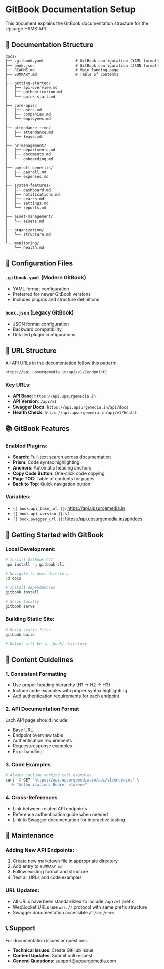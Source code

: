 # GitBook Documentation Setup

This document explains the GitBook documentation structure for the Upsurge HRMS API.

## 📁 Documentation Structure

```
docs/
├── .gitbook.yaml              # GitBook configuration (YAML format)
├── book.json                  # GitBook configuration (JSON format)
├── README.md                  # Main landing page
├── SUMMARY.md                 # Table of contents
│
├── getting-started/
│   ├── api-overview.md
│   ├── authentication.md
│   └── quick-start.md
│
├── core-apis/
│   ├── users.md
│   ├── companies.md
│   └── employees.md
│
├── attendance-time/
│   ├── attendance.md
│   └── leave.md
│
├── hr-management/
│   ├── departments.md
│   ├── documents.md
│   └── onboarding.md
│
├── payroll-benefits/
│   ├── payroll.md
│   └── expenses.md
│
├── system-features/
│   ├── dashboard.md
│   ├── notifications.md
│   ├── search.md
│   ├── settings.md
│   └── reports.md
│
├── asset-management/
│   └── assets.md
│
├── organization/
│   └── structure.md
│
└── monitoring/
    └── health.md
```

## 🔧 Configuration Files

### `.gitbook.yaml` (Modern GitBook)
- YAML format configuration
- Preferred for newer GitBook versions
- Includes plugins and structure definitions

### `book.json` (Legacy GitBook)
- JSON format configuration
- Backward compatibility
- Detailed plugin configurations

## 🔗 URL Structure

All API URLs in the documentation follow this pattern:
```
https://api.upsurgemedia.in/api/v1/{endpoint}
```

### Key URLs:
- **API Base**: `https://api.upsurgemedia.in`
- **API Version**: `/api/v1`
- **Swagger Docs**: `https://api.upsurgemedia.in/api/docs`
- **Health Check**: `https://api.upsurgemedia.in/api/v1/health`

## 📚 GitBook Features

### Enabled Plugins:
- **Search**: Full-text search across documentation
- **Prism**: Code syntax highlighting
- **Anchors**: Automatic heading anchors
- **Copy Code Button**: One-click code copying
- **Page TOC**: Table of contents for pages
- **Back to Top**: Quick navigation button

### Variables:
- `{{ book.api_base_url }}`: https://api.upsurgemedia.in
- `{{ book.api_version }}`: v1
- `{{ book.swagger_url }}`: https://api.upsurgemedia.in/api/docs

## 🚀 Getting Started with GitBook

### Local Development:
```bash
# Install GitBook CLI
npm install -g gitbook-cli

# Navigate to docs directory
cd docs

# Install dependencies
gitbook install

# Serve locally
gitbook serve
```

### Building Static Site:
```bash
# Build static files
gitbook build

# Output will be in _book/ directory
```

## 📝 Content Guidelines

### 1. **Consistent Formatting**
- Use proper heading hierarchy (H1 → H2 → H3)
- Include code examples with proper syntax highlighting
- Add authentication requirements for each endpoint

### 2. **API Documentation Format**
Each API page should include:
- Base URL
- Endpoint overview table
- Authentication requirements
- Request/response examples
- Error handling

### 3. **Code Examples**
```bash
# Always include working curl examples
curl -X GET "https://api.upsurgemedia.in/api/v1/endpoint" \
  -H "Authorization: Bearer <token>"
```

### 4. **Cross-References**
- Link between related API endpoints
- Reference authentication guide when needed
- Link to Swagger documentation for interactive testing

## 🔄 Maintenance

### Adding New API Endpoints:
1. Create new markdown file in appropriate directory
2. Add entry to `SUMMARY.md`
3. Follow existing format and structure
4. Test all URLs and code examples

### URL Updates:
- All URLs have been standardized to include `/api/v1` prefix
- WebSocket URLs use `wss://` protocol with same prefix structure
- Swagger documentation accessible at `/api/docs`

## 📞 Support

For documentation issues or questions:
- **Technical Issues**: Create GitHub issue
- **Content Updates**: Submit pull request
- **General Questions**: support@upsurgemedia.com
